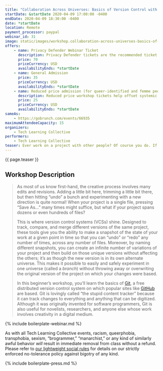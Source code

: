 ```yaml
---
title: "Collaboration Across Universes: Basics of Version Control with Git"
startDate: &startDate 2020-04-09 17:00:00 -0400
endDate: 2020-04-09 18:30:00 -0400
date: *startDate
location: Remote
payment_processor: paypal
webinar_id: 31
image: static/images/workshop.collaboration-across-universes-basics-of-version-control-with-git.rectangle.jpg
offers:
    - name: Privacy Defender Webinar Ticket
      description: Privacy Defender tickets are the recommended ticket type for those who can afford to help fund the digital security and online privacy advocacy communities with their financial resources, are attending the workshop with the support of their employers or other backers, or have other resources available to them. Purchasing tickets at this level makes it possible for us to offer reduced price tickets to those in need.
      price: 70
      priceCurrency: USD
      availabilityEnds: *startDate
    - name: General Admission
      price: 35
      priceCurrency: USD
      availabilityEnds: *startDate
    - name: Reduced price admission (for queer-identified and femme people)
      description: Reduced price workshop tickets help offset systemic biases prevalent in society and in the technology sector especially.
      price: 25
      priceCurrency: USD
      availabilityEnds: *startDate
sameAs:
    - https://gobrunch.com/events/66935
maximumAttendeeCapacity: 15
organizers:
    - Tech Learning Collective
performers:
    - Tech Learning Collective
teaser: Ever work on a project with other people? Of course you do. If you&rsquo;ve been saving files with names like &ldquo;Project-outline-1&rdquo; and then saving another version of that file as &ldquo;Project-outline-2&rdquo; then you already understand the importance of a Version Control System (VCS). In this beginner&rsquo;s workshop, you&rsquo;ll see the popular Git version control system in action and learn how to improve your collaborative workflow whether you&rsquo;re a software engineer, novelist, or art designer.
---
```


{{ page.teaser }}

## Workshop Description

> As most of us know first-hand, the creative process involves many edits and revisions. Adding a little bit here, trimming a little bit there, but then hitting &ldquo;undo&rdquo; a bunch and experimenting with a new direction is quite normal! When your project is a single file, pressing &ldquo;Save As&hellip;&rdquo; many times might suffice, but what if your project spans dozens or even hundreds of files?
>
> This is where version control systems (VCSs) shine. Designed to track, compare, and merge different versions of the same project, these tools give you the ability to make a snapshot of the state of your work at a given point in time so that you can &ldquo;undo&rdquo; or &ldquo;redo&rdquo; any number of times, across any number of files. Moreover, by naming different snapshots, you can create an infinite number of variations of your project and then build on those unique versions without affecting the others; it&rsquo;s as though the new version is in its own alternate universe. This makes it possible to easily and safely experiment in one universe (called a *branch*) without throwing away or overwriting the original version of the project on which your changes were based.
>
> In this beginner&rsquo;s workshop, you&rsquo;ll learn the basics of [Git](https://git-scm.com/), a free distributed version control system on which popular sites like [GitHub](https://github.com/) are based. Git is lovingly called &ldquo;the stupid content tracker&rdquo; because it can track changes to everything and anything that can be digitized. Although it was originally invented for software programmers, Git is also useful for novelists, researchers, and anyone else whose work involves creativity in a digital medium.

{% include boilerplate-webinar.md %}

As with all Tech Learning Collective events, racism, queerphobia, transphobia, sexism, &ldquo;brogrammer,&rdquo; &ldquo;manarchist,&rdquo; or any kind of similarly awful behavior *will* result in immediate removal from class without a refund. Please refer to [our lightweight social rules](https://github.com/AnarchoTechNYC/meta/wiki/Social-rules) for details on our strictly enforced no-tolerance policy against bigotry of any kind.

{% include boilerplate-press.md %}
